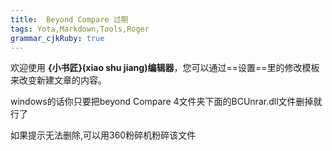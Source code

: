 ```yaml
---
title:  Beyond Compare 过期
tags: Yota,Markdown,Tools,Roger
grammar_cjkRuby: true
---
```



欢迎使用 **{小书匠}(xiao shu jiang)编辑器**，您可以通过==设置==里的修改模板来改变新建文章的内容。

windows的话你只要把beyond Compare 4文件夹下面的BCUnrar.dll文件删掉就行了 

如果提示无法删除,可以用360粉碎机粉碎该文件